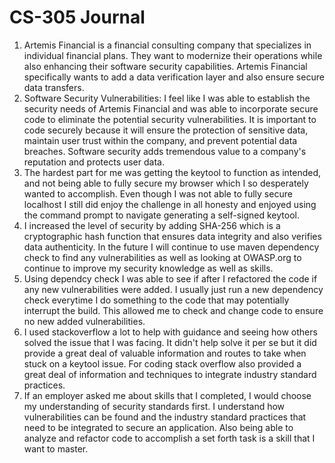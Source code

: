 # CS-305 Journal
1. Artemis Financial is a financial consulting company that specializes in individual financial plans. They want to modernize their operations while also enhancing their software security capabilities. Artemis Financial specifically wants to add a data verification layer and also ensure secure data transfers.
2. Software Security Vulnerabilities: I feel like I was able to establish the security needs of Artemis Financial and was able to incorporate secure code to eliminate the potential security vulnerabilities. It is important to code securely because it will ensure the protection of sensitive data, maintain user trust within the company, and prevent potential data breaches. Software security adds tremendous value to a company's reputation and protects user data.
3. The hardest part for me was getting the keytool to function as intended, and not being able to fully secure my browser which I so desperately wanted to accomplish. Even though I was not able to fully secure localhost I still did enjoy the challenge in all honesty and enjoyed using the command prompt to navigate generating a self-signed keytool.
4. I increased the level of security by adding SHA-256 which is a cryptographic hash function that ensures data integrity and also verifies data authenticity. In the future I will continue to use maven dependency check to find any vulnerabilities as well as looking at OWASP.org to continue to improve my security knowledge as well as skills.
5. Using dependcy check I was able to see if after I refactored the code if any new vulnerabilities were added. I usually just run a new dependency check everytime I do something to the code that may potentially interrupt the build. This allowed me to check and change code to ensure no new added vulnerabilities. 
6. I used stackoverflow a lot to help with guidance and seeing how others solved the issue that I was facing. It didn't help solve it per se but it did provide a great deal of valuable information and routes to take when stuck on a keytool issue. For coding stack overflow also provided a great deal of information and techniques to integrate industry standard practices.
7. If an employer asked me about skills that I completed, I would choose my understanding of security standards first. I understand how vulnerabilities can be found and the industry standard practices that need to be integrated to secure an application. Also being able to analyze and refactor code to accomplish a set forth task is a skill that I want to master.
